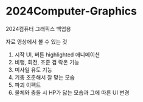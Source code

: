 # 2024Computer-Graphics
 2024컴퓨터 그래픽스 백업용

 자료 영상에서 볼 수 있는 것
1. 시작 UI, 버튼 highlighted 애니메이션
2. 비행, 회전, 조준 겸 락온 기능
3. 미사일 유도 기능
4. 기총 조준해서 잘 맞는 모습
5. 파괴 이펙트
6. 물체와 충돌 시 HP가 닳는 모습과 그에 따른 UI 변경
